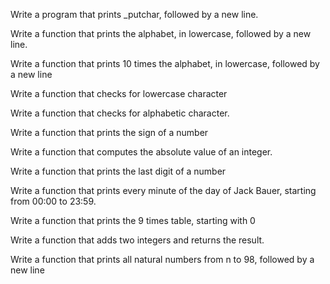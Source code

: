 Write a program that prints _putchar, followed by a new line.



Write a function that prints the alphabet, in lowercase, followed by a new line.



Write a function that prints 10 times the alphabet, in lowercase, followed by a new line



Write a function that checks for lowercase character



Write a function that checks for alphabetic character.



Write a function that prints the sign of a number



Write a function that computes the absolute value of an integer.



Write a function that prints the last digit of a number



Write a function that prints every minute of the day of Jack Bauer, starting from 00:00 to 23:59.



Write a function that prints the 9 times table, starting with 0



Write a function that adds two integers and returns the result.



Write a function that prints all natural numbers from n to 98, followed by a new line
